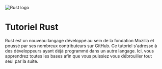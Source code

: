 ![Rust logo](http://blog.guillaume-gomez.fr/blog/rust-logo-blk.svg)

# Tutoriel Rust

Rust est un nouveau langage développé au sein de la fondation Mozilla et poussé par ses nombreux contributeurs sur GitHub. Ce tutoriel s'adresse à des développeurs ayant déjà programmé dans un autre langage. Ici, vous apprendrez toutes les bases afin que vous puissiez vous débrouiller tout seul par la suite.
